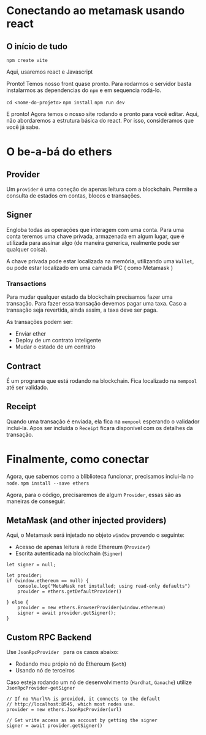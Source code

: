 # Conectando ao metamask usando react

## O início de tudo

``npm create vite``

Aqui, usaremos react e Javascript

Pronto! Temos nosso front quase pronto.
Para rodarmos o servidor basta instalarmos as dependencias do ``npm`` e em sequencia rodá-lo.

``cd <nome-do-projeto>``
``npm install``
``npm run dev``

E pronto! Agora temos o nosso site rodando e pronto para você editar.
Aqui, não abordaremos a estrutura básica do react. Por isso, consideramos que você já sabe.

# O be-a-bá do ethers

## Provider
Um ``provider`` é uma coneção de apenas leitura com a blockchain. Permite a consulta de estados em contas, blocos e transações.

## Signer
Engloba todas as operações que interagem com uma conta. Para uma conta teremos uma chave privada, armazenada em algum lugar, que é utilizada para assinar algo (de maneira generica, realmente pode ser qualquer coisa).

A chave privada pode estar localizada na memória, utilizando uma ``Wallet``, ou pode estar localizado em uma camada IPC ( como Metamask )

### Transactions
Para mudar qualquer estado da blockchain precisamos fazer uma transação. Para fazer essa transação devemos pagar uma taxa. Caso a transação seja revertida, ainda assim, a taxa deve ser paga.

As transações podem ser:
- Enviar ether
- Deploy de um contrato inteligente
- Mudar o estado de um contrato

## Contract
É um programa que está rodando na blockchain. Fica localizado na ``mempool`` até ser validado. 

## Receipt
Quando uma transação é enviada, ela fica na ``mempool`` esperando o validador inclui-la. Apos ser incluida o ``Receipt`` ficara disponível com os detalhes da transação.

# Finalmente, como conectar

Agora, que sabemos como a bliblioteca funcionar, precisamos inclui-la no ``node``.
``npm install --save ethers``

Agora, para o código, precisaremos de algum ``Provider``, essas são as maneiras de conseguir.

## MetaMask (and other injected providers)
Aqui, o Metamask será injetado no objeto ``window`` provendo o seguinte:
- Acesso de apenas leitura à rede Ethereum (``Provider``)
- Escrita autenticada na blockchain (``Signer``)

```
let signer = null;

let provider;
if (window.ethereum == null) {
    console.log("MetaMask not installed; using read-only defaults")
    provider = ethers.getDefaultProvider()

} else {
    provider = new ethers.BrowserProvider(window.ethereum)
    signer = await provider.getSigner();
}
```

## Custom RPC Backend
Use ``JsonRpcProvider `` para os casos abaixo:
- Rodando meu própio nó de Ethereum (``Geth``)
- Usando nó de terceiros

Caso esteja rodando um nó de desenvolvimento (``Hardhat``, ``Ganache``) utilize ``JsonRpcProvider-getSigner``

```
// If no %%url%% is provided, it connects to the default
// http://localhost:8545, which most nodes use.
provider = new ethers.JsonRpcProvider(url)

// Get write access as an account by getting the signer
signer = await provider.getSigner()
```


